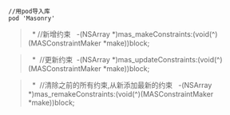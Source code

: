 


```
//用pod导入库
pod 'Masonry'
```


>    *  //新增约束
>   -(NSArray *)mas_makeConstraints:(void(^)(MASConstraintMaker *make))block;



>   *  //更新约束
>   -(NSArray *)mas_updateConstraints:(void(^)(MASConstraintMaker *make))block;



>   *  //清除之前的所有约束,从新添加最新的约束
>   -(NSArray *)mas_remakeConstraints:(void(^)(MASConstraintMaker *make))block;
   




